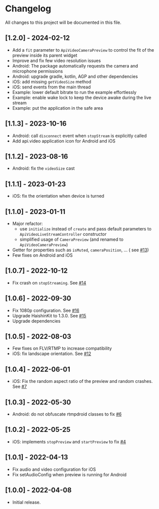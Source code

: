 # Changelog

All changes to this project will be documented in this file.

## [1.2.0] - 2024-02-12

- Add a `fit` parameter to `ApiVideoCameraPreview` to control the fit of the preview inside its
  parent widget
- Improve and fix few video resolution issues
- Android: The package automatically requests the camera and microphone permissions
- Android: upgrade gradle, kotlin, AGP and other dependencies
- iOS: add missing `getVideoSize` method
- iOS: send events from the main thread
- Example: lower default bitrate to run the example effortlessly
- Example: enable wake lock to keep the device awake during the live stream
- Example: put the application in the safe area

## [1.1.3] - 2023-10-16

- Android: call `disconnect` event when `stopStream` is explicitly called
- Add api.video application icon for Android and iOS

## [1.1.2] - 2023-08-16

- Android: fix the `videoSize` cast

## [1.1.1] - 2023-01-23

- iOS: fix the orientation when device is turned

## [1.1.0] - 2023-01-11

- Major refactor:
    - use `initialize` instead of `create` and pass default parameters
      to `ApiVideoLiveStreamController` constructor
    - simplified usage of `CameraPreview` (and renamed to `ApiVideoCameraPreview`)
- Getter for properties such as `isMuted`, `cameraPosition`, ... (
  see [#13](https://github.com/apivideo/api.video-flutter-live-stream/issues/13))
- Few fixes on Android and iOS

## [1.0.7] - 2022-10-12

- Fix crash on `stopStreaming`.
  See [#14](https://github.com/apivideo/api.video-flutter-live-stream/issues/14)

## [1.0.6] - 2022-09-30

- Fix 1080p configuration.
  See [#16](https://github.com/apivideo/api.video-flutter-live-stream/issues/16)
- Upgrade HaishinKit to 1.3.0.
  See [#15](https://github.com/apivideo/api.video-flutter-live-stream/issues/15)
- Upgrade dependencies

## [1.0.5] - 2022-08-03

- Few fixes on FLV/RTMP to increase compatibility
- iOS: fix landscape orientation.
  See [#12](https://github.com/apivideo/api.video-flutter-live-stream/issues/12)

## [1.0.4] - 2022-06-01

- iOS: Fix the random aspect ratio of the preview and random crashes.
  See [#7](https://github.com/apivideo/api.video-flutter-live-stream/issues/7)

## [1.0.3] - 2022-05-30

- Android: do not obfuscate rtmpdroid classes to
  fix [#6](https://github.com/apivideo/api.video-flutter-live-stream/issues/6)

## [1.0.2] - 2022-05-25

- iOS: implements `stopPreview` and `startPreview` to
  fix [#4](https://github.com/apivideo/api.video-flutter-live-stream/issues/4)

## [1.0.1] - 2022-04-13

- Fix audio and video configuration for iOS
- Fix setAudioConfig when preview is running for Android

## [1.0.0] - 2022-04-08

- Initial release.
